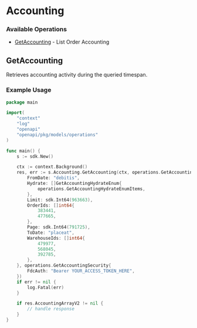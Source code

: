 # Accounting

### Available Operations

* [GetAccounting](#getaccounting) - List Order Accounting

## GetAccounting

Retrieves accounting activity during the queried timespan.

### Example Usage

```go
package main

import(
	"context"
	"log"
	"openapi"
	"openapi/pkg/models/operations"
)

func main() {
    s := sdk.New()

    ctx := context.Background()
    res, err := s.Accounting.GetAccounting(ctx, operations.GetAccountingRequest{
        FromDate: "debitis",
        Hydrate: []GetAccountingHydrateEnum{
            operations.GetAccountingHydrateEnumItems,
        },
        Limit: sdk.Int64(963663),
        OrderIds: []int64{
            383441,
            477665,
        },
        Page: sdk.Int64(791725),
        ToDate: "placeat",
        WarehouseIds: []int64{
            479977,
            568045,
            392785,
        },
    }, operations.GetAccountingSecurity{
        FdcAuth: "Bearer YOUR_ACCESS_TOKEN_HERE",
    })
    if err != nil {
        log.Fatal(err)
    }

    if res.AccountingArrayV2 != nil {
        // handle response
    }
}
```

